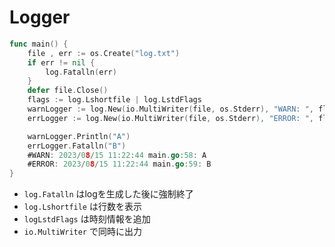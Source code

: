 # Logger

```go
func main() {
    file , err := os.Create("log.txt")
    if err != nil {
        log.Fatalln(err)
    }
    defer file.Close()
    flags := log.Lshortfile | log.LstdFlags
    warnLogger := log.New(io.MultiWriter(file, os.Stderr), "WARN: ", flags)
    errLogger := log.New(io.MultiWriter(file, os.Stderr), "ERROR: ", flags)

    warnLogger.Println("A")
    errLogger.Fatalln("B")
    #WARN: 2023/08/15 11:22:44 main.go:58: A
    #ERROR: 2023/08/15 11:22:44 main.go:59: B
}
```
- `log.Fatalln` はlogを生成した後に強制終了
- `log.Lshortfile` は行数を表示
- `logLstdFlags` は時刻情報を追加
- `io.MultiWriter` で同時に出力
